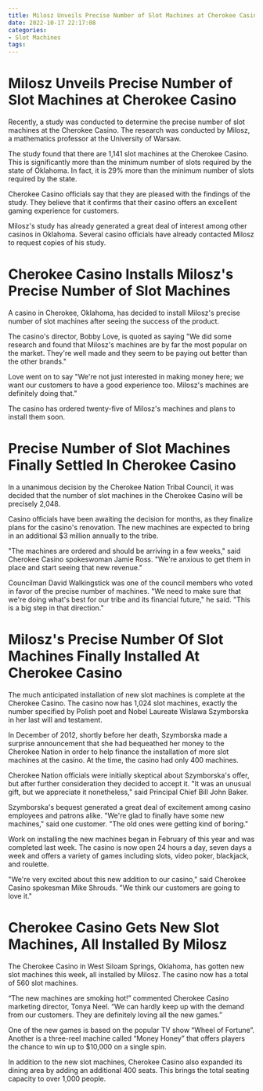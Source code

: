 ```yaml
---
title: Milosz Unveils Precise Number of Slot Machines at Cherokee Casino
date: 2022-10-17 22:17:08
categories:
- Slot Machines
tags:
---
```



#  Milosz Unveils Precise Number of Slot Machines at Cherokee Casino

Recently, a study was conducted to determine the precise number of slot machines at the Cherokee Casino. The research was conducted by Milosz, a mathematics professor at the University of Warsaw.

The study found that there are 1,141 slot machines at the Cherokee Casino. This is significantly more than the minimum number of slots required by the state of Oklahoma. In fact, it is 29% more than the minimum number of slots required by the state.

Cherokee Casino officials say that they are pleased with the findings of the study. They believe that it confirms that their casino offers an excellent gaming experience for customers.

Milosz's study has already generated a great deal of interest among other casinos in Oklahoma. Several casino officials have already contacted Milosz to request copies of his study.

#  Cherokee Casino Installs Milosz's Precise Number of Slot Machines

A casino in Cherokee, Oklahoma, has decided to install Milosz's precise number of slot machines after seeing the success of the product.

The casino's director, Bobby Love, is quoted as saying "We did some research and found that Milosz's machines are by far the most popular on the market. They're well made and they seem to be paying out better than the other brands."

Love went on to say "We're not just interested in making money here; we want our customers to have a good experience too. Milosz's machines are definitely doing that."

The casino has ordered twenty-five of Milosz's machines and plans to install them soon.

#  Precise Number of Slot Machines Finally Settled In Cherokee Casino

In a unanimous decision by the Cherokee Nation Tribal Council, it was decided that the number of slot machines in the Cherokee Casino will be precisely 2,048.

Casino officials have been awaiting the decision for months, as they finalize plans for the casino's renovation. The new machines are expected to bring in an additional $3 million annually to the tribe.

"The machines are ordered and should be arriving in a few weeks," said Cherokee Casino spokeswoman Jamie Ross. "We're anxious to get them in place and start seeing that new revenue."

Councilman David Walkingstick was one of the council members who voted in favor of the precise number of machines. "We need to make sure that we're doing what's best for our tribe and its financial future," he said. "This is a big step in that direction."

#  Milosz's Precise Number Of Slot Machines Finally Installed At Cherokee Casino

The much anticipated installation of new slot machines is complete at the Cherokee Casino. The casino now has 1,024 slot machines, exactly the number specified by Polish poet and Nobel Laureate Wislawa Szymborska in her last will and testament.

In December of 2012, shortly before her death, Szymborska made a surprise announcement that she had bequeathed her money to the Cherokee Nation in order to help finance the installation of more slot machines at the casino. At the time, the casino had only 400 machines.

Cherokee Nation officials were initially skeptical about Szymborska's offer, but after further consideration they decided to accept it. "It was an unusual gift, but we appreciate it nonetheless," said Principal Chief Bill John Baker.

Szymborska's bequest generated a great deal of excitement among casino employees and patrons alike. "We're glad to finally have some new machines," said one customer. "The old ones were getting kind of boring."

Work on installing the new machines began in February of this year and was completed last week. The casino is now open 24 hours a day, seven days a week and offers a variety of games including slots, video poker, blackjack, and roulette.

"We're very excited about this new addition to our casino," said Cherokee Casino spokesman Mike Shrouds. "We think our customers are going to love it."

#  Cherokee Casino Gets New Slot Machines, All Installed By Milosz

The Cherokee Casino in West Siloam Springs, Oklahoma, has gotten new slot machines this week, all installed by Milosz. The casino now has a total of 560 slot machines.

“The new machines are smoking hot!” commented Cherokee Casino marketing director, Tonya Neel. “We can hardly keep up with the demand from our customers. They are definitely loving all the new games.”

One of the new games is based on the popular TV show “Wheel of Fortune”. Another is a three-reel machine called “Money Honey” that offers players the chance to win up to $10,000 on a single spin.

In addition to the new slot machines, Cherokee Casino also expanded its dining area by adding an additional 400 seats. This brings the total seating capacity to over 1,000 people.